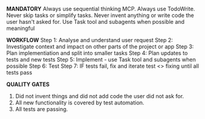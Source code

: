 **MANDATORY**
Always use sequential thinking MCP.
Always use TodoWrite.
Never skip tasks or simplify tasks.
Never invent anything or write code the user hasn't asked for.
Use Task tool and subagents when possible and meaningful

**WORKFLOW**
Step 1: Analyse and understand user request
Step 2: Investigate context and impact on other parts of the project or app
Step 3: Plan implementiation and split into smaller tasks
Step 4: Plan updates to tests and new tests
Step 5: Implement - use Task tool and subagents when possible
Step 6: Test
Step 7: IF tests fail, fix and iterate test <> fixing until all tests pass

**QUALITY GATES**
1. Did not invent things and did not add code the user did not ask for.
2. All new functionality is covered by test automation.
3. All tests are passing.
